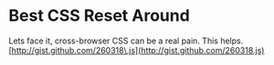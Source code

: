 # Best CSS Reset Around

  Lets face it, cross\-browser CSS can be a real pain. This helps.[http://gist.github.com/260318\.js](http://gist.github.com/260318.js)

  